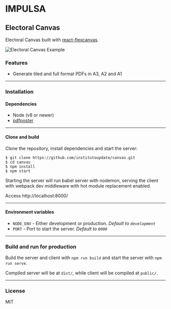 # IMPULSA

## Electoral Canvas

Electoral Canvas built with [react-flexcanvas](https://github.com/miguelpeixe/react-flexcanvas).

![Electoral Canvas Example](https://i.imgur.com/s0pQ4VC.png)

### Features

- Generate tiled and full format PDFs in A3, A2 and A1

---

### Installation

#### Dependencies

- Node (v8 or newer)
- [pdfposter](https://gitlab.com/pdftools/pdfposter)

---

#### Clone and build

Clone the repository, install dependencies and start the server:

```
$ git clone https://github.com/institutoupdate/canvas.git
$ cd canvas
$ npm install
$ npm start
```

Starting the server will run babel server with nodemon, serving the client with webpack dev middleware with hot module replacement enabled.

Access http://localhost:8000/

---

#### Environment variables

- `NODE_ENV` - Either development or production. _Default to `development`_
- `PORT` - Port to start the server. _Default to `8000`_

---

### Build and run for production

Build the server and client with `npm run build` and start the server with `npm run serve`.

Compiled server will be at `dist/`, while client will be compiled at `public/`.

---

### License

MIT
